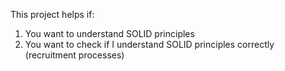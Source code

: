 This project helps if:

1. You want to understand SOLID principles
2. You want to check if I understand SOLID principles correctly (recruitment processes)
